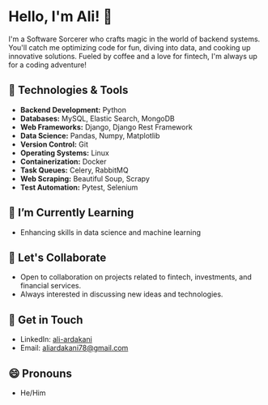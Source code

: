 <!--
**ali-ardakani/ali-ardakani** is a ✨ _special_ ✨ repository because its `README.md` (this file) appears on your GitHub profile.

Here are some ideas to get you started:

- 🔭 I’m currently working on ...
- 🌱 I’m currently learning ...
- 👯 I’m looking to collaborate on ...
- 🤔 I’m looking for help with ...
- 💬 Ask me about ...
- 📫 How to reach me: ...
- 😄 Pronouns: ...
- ⚡ Fun fact: ...
-->
# Hello, I'm Ali! 👋

I'm a Software Sorcerer who crafts magic in the world of backend systems. You'll catch me optimizing code for fun, diving into data, and cooking up innovative solutions. Fueled by coffee and a love for fintech, I'm always up for a coding adventure!

## 🔧 Technologies & Tools

- **Backend Development:** Python
- **Databases:** MySQL, Elastic Search, MongoDB
- **Web Frameworks:** Django, Django Rest Framework
- **Data Science:** Pandas, Numpy, Matplotlib
- **Version Control:** Git
- **Operating Systems:** Linux
- **Containerization:** Docker
- **Task Queues:** Celery, RabbitMQ
- **Web Scraping:** Beautiful Soup, Scrapy
- **Test Automation:** Pytest, Selenium

## 🌱 I’m Currently Learning

- Enhancing skills in data science and machine learning

## 👯 Let's Collaborate

- Open to collaboration on projects related to fintech, investments, and financial services.
- Always interested in discussing new ideas and technologies.

## 💬 Get in Touch

- LinkedIn: [ali-ardakani](https://www.linkedin.com/in/ali-ardakani/)
- Email: aliardakani78@gmail.com

## 😄 Pronouns

- He/Him
